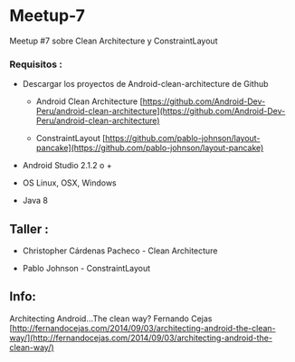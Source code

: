 # Meetup-7
Meetup #7 sobre Clean Architecture y ConstraintLayout

### Requisitos :

 - Descargar los proyectos de Android-clean-architecture de Github

   * Android Clean Architecture [https://github.com/Android-Dev-Peru/android-clean-architecture](https://github.com/Android-Dev-Peru/android-clean-architecture)

    * ConstraintLayout [https://github.com/pablo-johnson/layout-pancake](https://github.com/pablo-johnson/layout-pancake)

- Android Studio 2.1.2 o +
- OS Linux, OSX, Windows
- Java 8

## Taller :

- Christopher Cárdenas Pacheco - Clean Architecture
    
- Pablo Johnson - ConstraintLayout

## Info:

Architecting Android…The clean way? Fernando Cejas [http://fernandocejas.com/2014/09/03/architecting-android-the-clean-way/](http://fernandocejas.com/2014/09/03/architecting-android-the-clean-way/)

